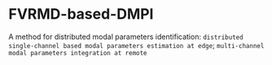 # FVRMD-based-DMPI
A method for distributed modal parameters identification: `distributed single-channel based modal parameters estimation at edge`; `multi-channel modal parameters integration at remote`

